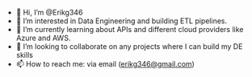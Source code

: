 - 👋 Hi, I’m @Erikg346
- 👀 I’m interested in Data Engineering and building ETL pipelines.
- 🌱 I’m currently learning about APIs and different cloud providers like Azure and AWS.
- 💞️ I’m looking to collaborate on any projects where I can build my DE skills
- 📫 How to reach me: via email (erikg346@gmail.com)

<!---
Erikg346/Erikg346 is a ✨ special ✨ repository because its `README.md` (this file) appears on your GitHub profile.
You can click the Preview link to take a look at your changes.
--->
